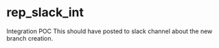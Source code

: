 # rep_slack_int
Integration POC
This should have posted to slack channel about the new branch creation.
